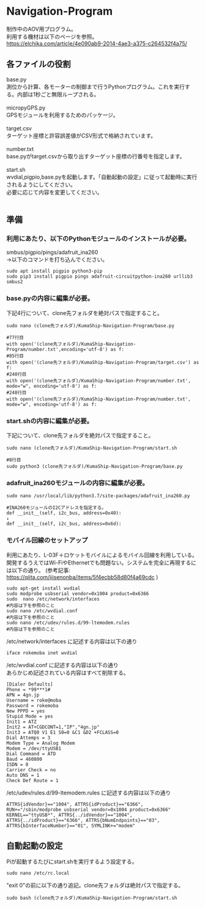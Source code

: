 # Navigation-Program
制作中のAOV用プログラム。<br>
利用する機材は以下のページを参照。<br>
https://elchika.com/article/4e090ab9-2014-4ae3-a375-c264532f4a75/<br>

## 各ファイルの役割
base.py<br>
測位から計算、各モーターの制御まで行うPythonプログラム。これを実行する。内部は1秒ごと無限ループされる。<br><br>
micropyGPS.py<br>
GPSモジュールを利用するためのパッケージ。<br><br>
target.csv<br>
ターゲット座標と許容誤差値がCSV形式で格納されています。<br><br>
number.txt<br>
base.pyがtarget.csvから取り出すターゲット座標の行番号を指定します。<br><br>
start.sh<br>
wvdial,pigpio,base.pyを起動します。「自動起動の設定」に従って起動時に実行されるようにしてください。<br>
必要に応じて内容を変更してください。<br><br>

## 準備

### 利用にあたり、以下のPythonモジュールのインストールが必要。<br>
smbus/pigpio/pings/adafruit_ina260<br>
→以下のコマンドを打ち込んでください。<br>

    sudo apt install pigpio python3-pip
    sudo pip3 install pigpio pings adafruit-circuitpython-ina260 urllib3 smbus2
    
    
### base.pyの内容に編集が必要。<br>
下記4行について、clone先フォルダを絶対パスで指定すること。

    sudo nano (clone先フォルダ)/KumaShip-Navigation-Program/base.py
    
    #77行目
    with open('(clone先フォルダ)/KumaShip-Navigation-Program/number.txt',encoding='utf-8') as f:
    #85行目
    with open('(clone先フォルダ)/KumaShip-Navigation-Program/target.csv') as f:
    #240行目
    with open('(clone先フォルダ)/KumaShip-Navigation-Program/number.txt', mode="w", encoding='utf-8') as f:
    #248行目
    with open('(clone先フォルダ)/KumaShip-Navigation-Program/number.txt', mode="w", encoding='utf-8') as f:
    
    
### start.shの内容に編集が必要。<br>
下記について、clone先フォルダを絶対パスで指定すること。

    sudo nano (clone先フォルダ)/KumaShip-Navigation-Program/start.sh
    
    #8行目
    sudo python3 (clone先フォルダ)/KumaShip-Navigation-Program/base.py
    
    
### adafruit_ina260モジュールの内容に編集が必要。<br>

    sudo nano /usr/local/lib/python3.7/site-packages/adafruit_ina260.py
    
    #INA260モジュールのI2Cアドレスを指定する。
    def __init__(self, i2c_bus, address=0x40):   
    ↓
    def __init__(self, i2c_bus, address=0x6d):  
    
### モバイル回線のセットアップ
利用にあたり、L-03F＋ロケットモバイルによるモバイル回線を利用している。
開発するうえではWi-FiやEthernetでも問題ない。システムを完全に再現するには以下の通り。
(参考記事: https://qiita.com/jiisenonba/items/5f4ecbb58d80f4a69cdc )

    sudo apt-get install wvdial
    sudo modprobe usbserial vendor=0x1004 product=0x6366
    sudo  nano /etc/network/interfaces
    #内容は下を参照のこと
    sudo nano /etc/wvdial.conf
    #内容は下を参照のこと
    sudo nano /etc/udev/rules.d/99-ltemodem.rules
    #内容は下を参照のこと
    
    
/etc/network/interfaces に記述する内容は以下の通り

    iface rokemoba inet wvdial
    
/etc/wvdial.conf に記述する内容は以下の通り<br>
あらかじめ記述されている内容はすべて削除する。
    
    [Dialer Defaults]
    Phone = *99***1#
    APN = 4gn.jp
    Username = roke@moba
    Password = rokemoba
    New PPPD = yes
    Stupid Mode = yes
    Init1 = ATZ
    Init2 = AT+CGDCONT=1,"IP","4gn.jp"
    Init3 = ATQ0 V1 E1 S0=0 &C1 &D2 +FCLASS=0
    Dial Attemps = 3
    Modem Type = Analog Modem
    Modem = /dev/ttyUSB1
    Dial Command = ATD
    Baud = 460800
    ISDN = 0
    Carrier Check = no
    Auto DNS = 1
    Check Def Route = 1
    
/etc/udev/rules.d/99-ltemodem.rules に記述する内容は以下の通り

    ATTRS{idVendor}=="1004", ATTRS{idProduct}=="6366", RUN+="/sbin/modprobe usbserial vendor=0x1004 product=0x6366"
    KERNEL=="ttyUSB*", ATTRS{../idVendor}=="1004", ATTRS{../idProduct}=="6366", ATTRS{bNumEndpoints}=="03", ATTRS{bInterfaceNumber}=="01", SYMLINK+="modem"

    
## 自動起動の設定
Piが起動するたびにstart.shを実行するよう設定する。

    sudo nano /etc/rc.local
    
"exit 0"の前に以下の通り追記。clone先フォルダは絶対パスで指定する。

    sudo bash (clone先フォルダ)/KumaShip-Navigation-Program/start.sh
